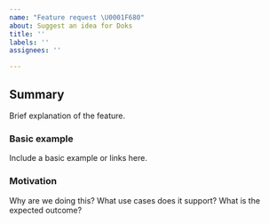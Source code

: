 ```yaml
---
name: "Feature request \U0001F680"
about: Suggest an idea for Doks
title: ''
labels: ''
assignees: ''

---
```


## Summary

Brief explanation of the feature.

### Basic example

Include a basic example or links here.

### Motivation

Why are we doing this? What use cases does it support? What is the expected outcome?
